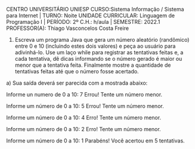 

CENTRO UNIVERSITÁRIO UNIESP
CURSO:Sistema Informação / Sistema para Internet | TURNO: Noite
UNIDADE CURRICULAR: Linguagem de Programação I | PERÍODO: 2º
C.H.: h/aula  |  SEMESTRE: 2022.1
PROFESSOR(A): Thiago Vasconcelos Costa Freire

1)  Escreva um programa Java que gera um número aleatório (randômico) entre 0 e 10 (incluindo estes dois valores) e peça ao usuário para adivinhá-lo. Use um laço while para registrar as tentativas feitas e, a cada tentativa, dê dicas informando se o número gerado é maior ou menor que a tentativa feita. Finalmente mostre a quantidade de tentativas feitas até que o número fosse acertado.

a) Sua saída deverá ser parecida com a mostrada abaixo:

Informe un numero de 0 a 10: 7
Errou! Tente um número menor.

Informe um número de 0 a 10: 5
Errou! Tente um número menor.

Informe um número de 0 a 10: 4
Erro! Tente um número menor.

Informe um número de 0 a 10: 2
Erro! Tente um número menor.

Informe um número de 0 a 10: 1
Parabéns! Você acertou em 5 tentativas.
